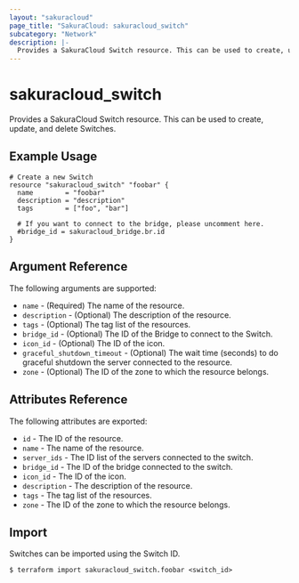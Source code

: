 ```yaml
---
layout: "sakuracloud"
page_title: "SakuraCloud: sakuracloud_switch"
subcategory: "Network"
description: |-
  Provides a SakuraCloud Switch resource. This can be used to create, update, and delete Switches.
---
```


# sakuracloud\_switch

Provides a SakuraCloud Switch resource. This can be used to create, update, and delete Switches.

## Example Usage

```hcl
# Create a new Switch
resource "sakuracloud_switch" "foobar" {
  name        = "foobar"
  description = "description"
  tags        = ["foo", "bar"]

  # If you want to connect to the bridge, please uncomment here.
  #bridge_id = sakuracloud_bridge.br.id
}
```

## Argument Reference

The following arguments are supported:

* `name` - (Required) The name of the resource.
* `description` - (Optional) The description of the resource.
* `tags` - (Optional) The tag list of the resources.
* `bridge_id` - (Optional) The ID of the Bridge to connect to the Switch.
* `icon_id` - (Optional) The ID of the icon.
* `graceful_shutdown_timeout` - (Optional) The wait time (seconds) to do graceful shutdown the server connected to the resource.
* `zone` - (Optional) The ID of the zone to which the resource belongs.

## Attributes Reference

The following attributes are exported:

* `id` - The ID of the resource.
* `name` - The name of the resource.
* `server_ids` - The ID list of the servers connected to the switch.
* `bridge_id` - The ID of the bridge connected to the switch.
* `icon_id` - The ID of the icon.
* `description` - The description of the resource.
* `tags` - The tag list of the resources.
* `zone` - The ID of the zone to which the resource belongs.

## Import

Switches can be imported using the Switch ID.

```
$ terraform import sakuracloud_switch.foobar <switch_id>
```
